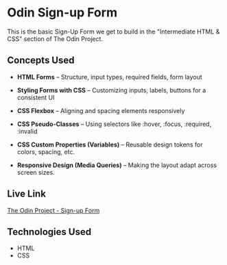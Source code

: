 # Odin Sign-up Form

This is the basic Sign-Up Form we get to build in the "Intermediate HTML & CSS" section of The Odin Project.

## Concepts Used

- **HTML Forms** – Structure, input types, required fields, form layout

- **Styling Forms with CSS** – Customizing inputs, labels, buttons for a consistent UI

- **CSS Flexbox** – Aligning and spacing elements responsively

- **CSS Pseudo-Classes** – Using selectors like :hover, :focus, :required, :invalid

- **CSS Custom Properties (Variables)** – Reusable design tokens for colors, spacing, etc.

- **Responsive Design (Media Queries)** – Making the layout adapt across screen sizes.

## Live Link

[The Odin Project - Sign-up Form](https://whatisaprocoder.github.io/odin-signup-form/)

## Technologies Used

- HTML
- CSS
